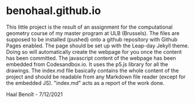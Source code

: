 # benohaal.github.io

This little project is the result of an assignment for the computational geometry course of my master program at ULB (Brussels).
The files are supposed to be installed (pushed) onto a github repository with Github Pages enabled. 
The page should be set up with the Leap-day Jekyll theme. Doing so will automatically create the webpage for you once the content has been committed.
The javascript content of the webpage has been embedded from Codesandbox.io. It uses the p5.js library for all the drawings. 
The index.md file basically contains the whole content of the project and should be readable from any Markdown file reader (except for the embedded JS). 
"index.md" acts as a report of the work done.

Haal Benoît - 7/12/2021
